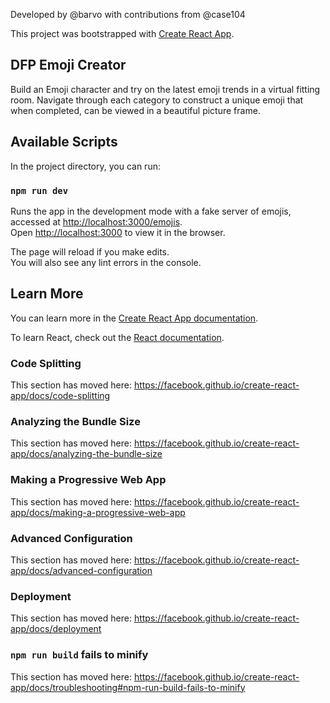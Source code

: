 Developed by @barvo with contributions from @case104

This project was bootstrapped with [Create React App](https://github.com/facebook/create-react-app).

## DFP Emoji Creator

Build an Emoji character and try on the latest emoji trends in a virtual fitting room. Navigate through each category to construct a unique emoji that when completed, can be viewed in a beautiful picture frame.

## Available Scripts

In the project directory, you can run:

### `npm run dev`

Runs the app in the development mode with a fake server of emojis, accessed at [http://localhost:3000/emojis](http://localhost:3001/emojis).<br />
Open [http://localhost:3000](http://localhost:3000) to view it in the browser.

The page will reload if you make edits.<br />
You will also see any lint errors in the console.

## Learn More

You can learn more in the [Create React App documentation](https://facebook.github.io/create-react-app/docs/getting-started).

To learn React, check out the [React documentation](https://reactjs.org/).

### Code Splitting

This section has moved here: https://facebook.github.io/create-react-app/docs/code-splitting

### Analyzing the Bundle Size

This section has moved here: https://facebook.github.io/create-react-app/docs/analyzing-the-bundle-size

### Making a Progressive Web App

This section has moved here: https://facebook.github.io/create-react-app/docs/making-a-progressive-web-app

### Advanced Configuration

This section has moved here: https://facebook.github.io/create-react-app/docs/advanced-configuration

### Deployment

This section has moved here: https://facebook.github.io/create-react-app/docs/deployment

### `npm run build` fails to minify

This section has moved here: https://facebook.github.io/create-react-app/docs/troubleshooting#npm-run-build-fails-to-minify
